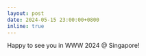 ```yaml
---
layout: post
date: 2024-05-15 23:00:00+0800
inline: true
---
```


Happy to see you in WWW 2024 @ Singapore!